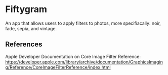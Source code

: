 # Fiftygram

An app that allows users to apply filters to photos, more specifiacally: noir, fade, sepia, and vintage.

## References
Apple Developer Documentation on Core Image Filter Reference:
https://developer.apple.com/library/archive/documentation/GraphicsImaging/Reference/CoreImageFilterReference/index.html

